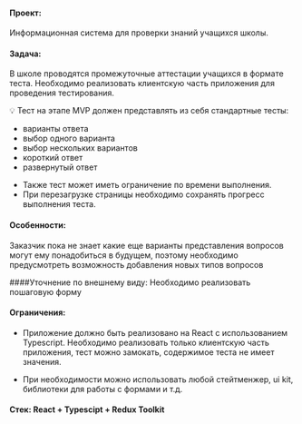 #### Проект:

Информационная система для проверки знаний учащихся школы.

#### Задача:

В школе проводятся промежуточные аттестации учащихся в формате теста. Необходимо реализовать клиентскую часть приложения для проведения тестирования.

💡 Тест на этапе MVP должен представлять из себя стандартные тесты:

- варианты ответа
- выбор одного варианта
- выбор нескольких вариантов
- короткий ответ
- развернутый ответ

* Также тест может иметь ограничение по времени выполнения.
* При перезагрузке страницы необходимо сохранять прогресс выполнения теста.

#### Особенности:

Заказчик пока не знает какие еще варианты представления вопросов могут ему понадобиться в будущем, поэтому необходимо предусмотреть возможность добавления новых типов вопросов

####Уточнение по внешнему виду:
Необходимо реализовать пошаговую форму

#### Ограничения:

- Приложение должно быть реализовано на React с использованием Typescript. Необходимо реализовать только клиентскую часть приложения, тест можно замокать, содержимое теста не имеет значения.

- При необходимости можно использовать любой стейтменжер, ui kit, библиотеки для работы с формами и т.д.

#### Стек: React + Typescipt + Redux Toolkit
